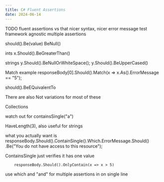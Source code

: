```yaml
---
title: C# Fluent Assertions
date: 2024-06-14
---
```



TODO fluent assertions vs that
nicer syntax, nicer error message
test framework agnostic
multiple assertions

should().Be(value)
BeNull()

ints         x.Should().BeGreaterThan()

strings
        y.Should().BeNullOrWhiteSpace();
        y.Should().BeUpperCased()


Match example
responseBody[0].Should().Match(x => x.As<AsosErrorModel>().ErrorMessage == "5");

should().BeEQuivalentTo

There are also Not variations for most of these


Collections

watch out for containsSingle("a")

HaveLength(3), also useful for strings

what you actually want is
        responseBody.Should().ContainSingle().Which.ErrorMessage.Should()
            .Be("You do not have access to this resource");


ContainsSingle just verifies it has one value

        responseBody.Should().OnlyContain(x => x > 5)


use which and "and" for multiple assertions in on single line
